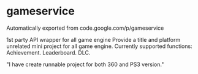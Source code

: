 # gameservice
Automatically exported from code.google.com/p/gameservice

1st party API wrapper for all game engine
Provide a title and platform unrelated mini project for all game engine.
Currently supported functions: Achievement. Leaderboard. DLC. 

"I have create runnable project for both 360 and PS3 version."
